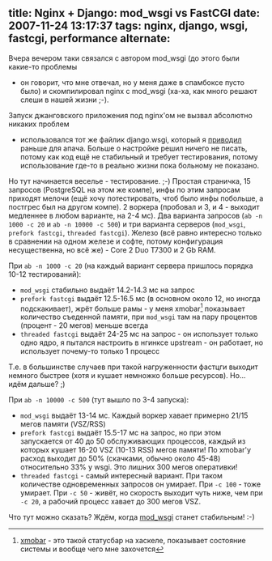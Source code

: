 title: Nginx + Django: mod_wsgi vs FastCGI
date: 2007-11-24 13:17:37
tags: nginx, django, wsgi, fastcgi, performance
alternate: <link rel="alternate" hreflang="ru" href="https://solovyov.net/blog/2007/nginx-mod-wsgi-vs-fastcgi/" /> <link rel="alternate" hreflang="en" href="https://solovyov.net/blog/2007/nginx-mod-wsgi-vs-fastcgi-en/" />
----


Вчера вечером таки связался с автором mod_wsgi (до этого были какие-то проблемы
- он говорит, что мне отвечал, но у меня даже в спамбоксе пусто было) и
скомпилировал nginx с mod_wsgi (ха-ха, как много решают слеши в нашей жизни ;-).

Запуск джанговского приложения под nginx'ом не вызвал абсолютно никаких проблем
- использовался тот же файлик django.wsgi, который я [приводил][1] раньше для
апача. Больше о настройке решил ничего не писать, потому как код ещё не
стабильный и требует тестирования, потому использование где-то в реально жизни
пока больному не показано.

Но тут начинается веселье - тестирование. ;-) Простая страничка, 15 запросов (PostgreSQL на этом же компе),
инфы по этим запросам приходят мелочи (ещё хочу потестировать, чтоб было инфы
побольше, а постгрес был на другом компе). 2 воркера (пробовал и 3, и 4 -
выходит медленнее в любом варианте, на 2-4 мс). Два варианта запросов (`ab -n 1000 -c 20` и
`ab -n 10000 -c 500`) и три варианта серверов (`mod_wsgi`, `prefork fastcgi`,
`threaded fastcgi`). Железо (всё равно интересно только в сравнении на
одном железе и софте, потому конфигурация несущественна, но всё же) - Core 2 Duo
T7300 и 2 Gb RAM.

При `ab -n 1000 -c 20` (на каждый вариант сервера пришлось порядка 10-12 тестирований):

- `mod_wsgi` стабильно выдаёт 14.2-14.3 мс на запрос
- `prefork fastcgi` выдаёт 12.5-16.5 мс (в основном около 12, но иногда
  подскакивает), жрёт больше рамы - у меня xmobar[^1] показывает количество съеденной
  памяти, при `mod_wsgi` там на пару процентов (процент - 20 мегов) меньше
  всегда
- `threaded fastcgi` выдаёт 24-25 мс на запрос - он использует только одно ядро,
  я пытался настроить в нгинксе upstream - он работает, но использует почему-то
  только 1 процесс

Т.е. в большинстве случаев при такой нагруженности фастцги выходит немного быстрее (хотя
и кушает немножко больше ресурсов). Но... идём дальше? ;)

При `ab -n 10000 -c 500` (тут вышло по 3-4 запуска):

- `mod_wsgi` выдаёт 13-14 мс. Каждый воркер хавает примерно 21/15 мегов памяти
  (VSZ/RSS)
- `prefork fastcgi` выдаёт 15.5-17 мс на запрос, но при этом запускается от 40
  до 50 обслуживающих процессов, каждый из которых кушает 16-20 VSZ (10-13 RSS)
  мегов памяти! По xmobar'у расход выходит до 50% (скачками, обычно около 45-48)
  относительно 33% у wsgi. Это лишних 300 мегов оперативки!
- `threaded fastcgi` - самый интересный вариант. При таком количестве
  одновременных запросов он умирает. При `-c 100` - тоже умирает. При `-c 50` -
  живёт, но скорость выходит чуть ниже, чем при `-c 20`, а рабочий процесс
  хавает до 300 мегов VSZ.

Что тут можно сказать? Ждём, когда [mod_wsgi][2] станет стабильным! :-)

[1]: http://piranha.org.ua/blog/2007/10/05/apache--modwsgi--django/
[2]: http://hg.mperillo.ath.cx/nginx/mod_wsgi/ "Репозиторий Mercurial"
[3]: http://gorgias.mine.nu/xmobar/

[^1]: [xmobar][3] - это такой статусбар на хаскеле, показывает состояние системы и вообще чего мне захочется
